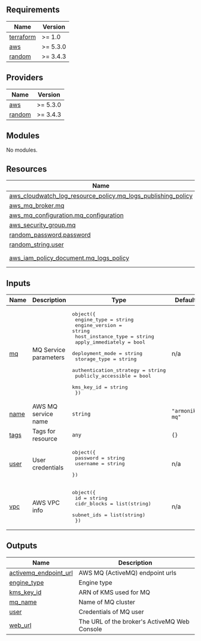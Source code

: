 <!-- BEGIN_TF_DOCS -->
## Requirements

| Name | Version |
|------|---------|
| <a name="requirement_terraform"></a> [terraform](#requirement\_terraform) | >= 1.0 |
| <a name="requirement_aws"></a> [aws](#requirement\_aws) | >= 5.3.0 |
| <a name="requirement_random"></a> [random](#requirement\_random) | >= 3.4.3 |

## Providers

| Name | Version |
|------|---------|
| <a name="provider_aws"></a> [aws](#provider\_aws) | >= 5.3.0 |
| <a name="provider_random"></a> [random](#provider\_random) | >= 3.4.3 |

## Modules

No modules.

## Resources

| Name | Type |
|------|------|
| [aws_cloudwatch_log_resource_policy.mq_logs_publishing_policy](https://registry.terraform.io/providers/hashicorp/aws/latest/docs/resources/cloudwatch_log_resource_policy) | resource |
| [aws_mq_broker.mq](https://registry.terraform.io/providers/hashicorp/aws/latest/docs/resources/mq_broker) | resource |
| [aws_mq_configuration.mq_configuration](https://registry.terraform.io/providers/hashicorp/aws/latest/docs/resources/mq_configuration) | resource |
| [aws_security_group.mq](https://registry.terraform.io/providers/hashicorp/aws/latest/docs/resources/security_group) | resource |
| [random_password.password](https://registry.terraform.io/providers/hashicorp/random/latest/docs/resources/password) | resource |
| [random_string.user](https://registry.terraform.io/providers/hashicorp/random/latest/docs/resources/string) | resource |
| [aws_iam_policy_document.mq_logs_policy](https://registry.terraform.io/providers/hashicorp/aws/latest/docs/data-sources/iam_policy_document) | data source |

## Inputs

| Name | Description | Type | Default | Required |
|------|-------------|------|---------|:--------:|
| <a name="input_mq"></a> [mq](#input\_mq) | MQ Service parameters | <pre>object({<br>    engine_type             = string<br>    engine_version          = string<br>    host_instance_type      = string<br>    apply_immediately       = bool<br>    deployment_mode         = string<br>    storage_type            = string<br>    authentication_strategy = string<br>    publicly_accessible     = bool<br>    kms_key_id              = string<br>  })</pre> | n/a | yes |
| <a name="input_name"></a> [name](#input\_name) | AWS MQ service name | `string` | `"armonik-mq"` | no |
| <a name="input_tags"></a> [tags](#input\_tags) | Tags for resource | `any` | `{}` | no |
| <a name="input_user"></a> [user](#input\_user) | User credentials | <pre>object({<br>    password = string<br>    username = string<br>  })</pre> | n/a | yes |
| <a name="input_vpc"></a> [vpc](#input\_vpc) | AWS VPC info | <pre>object({<br>    id          = string<br>    cidr_blocks = list(string)<br>    subnet_ids  = list(string)<br>  })</pre> | n/a | yes |

## Outputs

| Name | Description |
|------|-------------|
| <a name="output_activemq_endpoint_url"></a> [activemq\_endpoint\_url](#output\_activemq\_endpoint\_url) | AWS MQ (ActiveMQ) endpoint urls |
| <a name="output_engine_type"></a> [engine\_type](#output\_engine\_type) | Engine type |
| <a name="output_kms_key_id"></a> [kms\_key\_id](#output\_kms\_key\_id) | ARN of KMS used for MQ |
| <a name="output_mq_name"></a> [mq\_name](#output\_mq\_name) | Name of MQ cluster |
| <a name="output_user"></a> [user](#output\_user) | Credentials of MQ user |
| <a name="output_web_url"></a> [web\_url](#output\_web\_url) | The URL of the broker's ActiveMQ Web Console |
<!-- END_TF_DOCS -->
